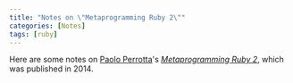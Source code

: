 ```yaml
---
title: "Notes on \"Metaprogramming Ruby 2\""
categories: [Notes]
tags: [ruby]
---
```


Here are some notes on [Paolo Perrotta](https://twitter.com/nusco)'s [*Metaprogramming Ruby 2*](https://www.amazon.com/Metaprogramming-Ruby-Program-Like-Facets/dp/1941222129), which was published in 2014.